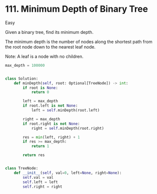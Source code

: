 # 111. Minimum Depth of Binary Tree

Easy

Given a binary tree, find its minimum depth.

The minimum depth is the number of nodes along the shortest path from the root node down to the nearest leaf node.

Note: A leaf is a node with no children.

```python
max_depth = 100000


class Solution:
    def minDepth(self, root: Optional[TreeNode]) -> int:
        if root is None:
            return 0

        left = max_depth
        if root.left is not None:
            left = self.minDepth(root.left)

        right = max_depth
        if root.right is not None:
            right = self.minDepth(root.right)

        res = min(left, right) + 1
        if res >= max_depth:
            return 1

        return res


class TreeNode:
    def __init__(self, val=0, left=None, right=None):
        self.val = val
        self.left = left
        self.right = right
```